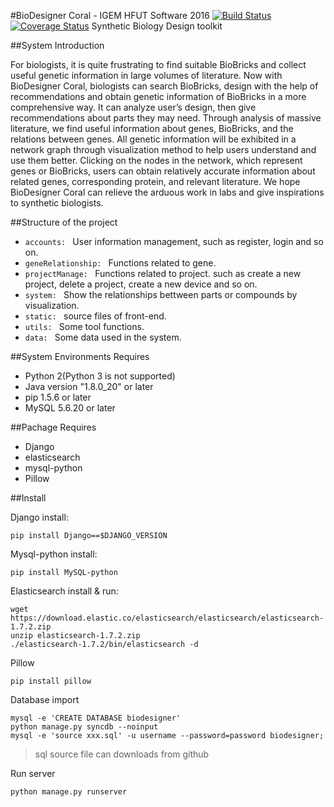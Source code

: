 #BioDesigner Coral - IGEM HFUT Software 2016
[![Build Status](https://travis-ci.org/ZyqGitHub1/BioDesignVer.svg?branch=master)](https://travis-ci.org/ZyqGitHub1/BioDesignVer)
[![Coverage Status](https://coveralls.io/repos/github/ZyqGitHub1/BioDesignVer/badge.svg?branch=master)](https://coveralls.io/github/ZyqGitHub1/BioDesignVer?branch=master)
Synthetic Biology Design toolkit

##System Introduction

For biologists, it is quite frustrating to find suitable BioBricks and collect useful genetic information in large volumes of literature. Now with BioDesigner Coral, biologists can search BioBricks, design with the help of recommendations and   obtain genetic information of BioBricks in a more comprehensive way. It can analyze user’s design, then give recommendations about parts they may need. Through analysis of massive literature, we find useful information about genes, BioBricks, and the relations between genes. All genetic information will be exhibited in a network graph through visualization method to help users understand and use them better. Clicking on the nodes in the network, which represent genes or BioBricks, users can obtain relatively accurate information about related genes, corresponding protein, and relevant literature. We hope BioDesigner Coral can relieve the arduous work in labs and give inspirations to synthetic biologists.

##Structure of the project

+ `accounts: ` User information management, such as register, login and so on.
+ `geneRelationship: ` Functions related to gene.
+ `projectManage: ` Functions related to project. such as create a new project, delete a project, create a new device and so on.
+ `system: ` Show the relationships bettween parts or compounds by visualization.
+ `static: ` source files of front-end.
+ `utils: ` Some tool functions.
+ `data: ` Some data used in the system.

##System Environments Requires

+ Python 2(Python 3 is not supported)
+ Java version "1.8.0_20" or later
+ pip 1.5.6 or later
+ MySQL 5.6.20 or later

##Pachage Requires

+ Django
+ elasticsearch
+ mysql-python
+ Pillow

##Install

Django install: 

	pip install Django==$DJANGO_VERSION
	
Mysql-python install:

	pip install MySQL-python
	
Elasticsearch install & run:

	wget https://download.elastic.co/elasticsearch/elasticsearch/elasticsearch-1.7.2.zip
	unzip elasticsearch-1.7.2.zip
	./elasticsearch-1.7.2/bin/elasticsearch -d
	
Pillow

	pip install pillow
	
Database import

	mysql -e 'CREATE DATABASE biodesigner'
	python manage.py syncdb --noinput
	mysql -e 'source xxx.sql' -u username --password=password biodesigner;

> sql source file can downloads from github
	
Run server

	python manage.py runserver